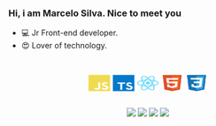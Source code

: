 ### Hi, i am Marcelo Silva. Nice to meet you

- 💻 Jr Front-end developer.
- 😍 Lover of technology.


<div style="display: inline_block"><br>
<p align="center">
  <img align="center" alt="" height="30" width="40" src="https://raw.githubusercontent.com/devicons/devicon/master/icons/javascript/javascript-plain.svg">
  <img align="center" alt="" height="30" width="40" src="https://raw.githubusercontent.com/devicons/devicon/master/icons/typescript/typescript-plain.svg">
  <img align="center" alt="" height="30" width="40" src="https://raw.githubusercontent.com/devicons/devicon/master/icons/react/react-original.svg">
  <img align="center" alt="" height="30" width="40" src="https://raw.githubusercontent.com/devicons/devicon/master/icons/html5/html5-original.svg">
  <img align="center" alt="" height="30" width="40" src="https://raw.githubusercontent.com/devicons/devicon/master/icons/css3/css3-original.svg">
 </p>
</div>

##



<p align="center">
<a href="https://instagram.com/marcelo_s1lva" target="_blank"><img width='40px' src="https://img.icons8.com/fluency/344/instagram-new.png" target="_blank"></a>&nbsp<a href="https://discord.com/channels/352101573708611585" target="_blank"><img src="https://img.shields.io/badge/Discord-7289DA?style=for-the-badge&logo=discord&logoColor=white"></a>&nbsp<a href = "mailto:marcelo.dev.js@hotmail.com" target="_blank"><img width='40px' src="https://img.icons8.com/plasticine/344/gmail.png"></a>&nbsp<a href="https://www.linkedin.com/in/marcelo-ribeiro-da-silva-aa444921b" target="_blank"><img src="https://img.shields.io/badge/-LinkedIn-%230077B5?style=for-the-badge&logo=linkedin&logoColor=white"></a> 
</p>
